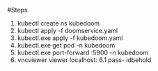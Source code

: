 #Steps

1. kubectl create ns kubedoom
2. kubectl apply -f doomservice.yaml
3. kubectl.exe apply -f kubedoom.yaml
4. kubectl.exe get pod -n kubedoom
5. kubectl.exe port-forward <pod-name> <local-port>:5900 -n kubedoom
6. vncviewer viewer localhost:<local-port>
  6.1 pass- idbehold
